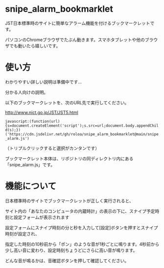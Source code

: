# snipe_alarm_bookmarklet
JST日本標準時のサイトに簡単なアラーム機能を付けるブックマークレットです。

パソコンのChromeブラウザでたぶん動きます。スマホタブレットや他のブラウザでも動いたら嬉しいです。

# 使い方

わかりやすい詳しい説明は準備中です...

分かる人向けの説明。

以下のブックマークレットを、次のURL先で実行してください。

http://www.nict.go.jp/JST/JST5.html


`javascript:(function(url){s=document.createElement('script');s.src=url;document.body.appendChild(s);})('https://cdn.jsdelivr.net/gh/roloa/snipe_alarm_bookmarklet@main/snipe_alarm.js')`

（トリプルクリックすると選択がカンタンです）

ブックマークレット本体は、リポジトリの同ディレクトリ内にある「snipe_alarm.js」です。

# 機能について

日本標準時のサイトでブックマークレットが正しく実行されると、

サイト内の「あなたのコンピュータの内蔵時計」の表示の下に、スナイプ予定時刻と設定フォームが表示されます

設定フォームにスナイプ時刻の分と秒を入力して[設定]ボタンを押すとスナイプ時刻が設定され、

指定した時刻の10秒前から「ポン」のような音が1秒ごとに鳴ります。4秒前から少し高い音に変わり、設定時刻ちょうどにさらに高い音が鳴ります。

どんな音が鳴るかは、音確認ボタンを押して確認してください。
